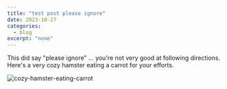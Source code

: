```yaml
---
title: "test post please ignore"
date: 2023-10-27
categories:
  - blog
excerpt: "none"
---
```


This did say "please ignore" ... you're not very good at following directions.  Here's a very cozy hamster eating a carrot for your efforts.

![cozy-hamster-eating-carrot](https://media.githubusercontent.com/media/some-natalie/some-natalie/main/assets/graphics/gifs/cozy-hamster.gif)
